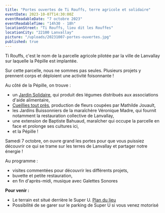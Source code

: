 ```yaml
---
title: "Portes ouvertes de Ti Rouffs, terre agricole et solidaire"
eventDate: 2023-10-07T14:30:00Z
eventReadableDate: "7 octobre 2023"
eventReadableTime: "14h30 - 18h"
locationStreet: "Ti Rouffs, lieu dit les Rouffes"
locationCity: "22100 Lanvallay"
picture: "/uploads/20231007-portes-ouvertes.jpg"
published: true
---
```


Ti Rouffs, c'est le nom de la parcelle agricole pilotée par la ville de Lanvallay sur laquelle la Pépille est implantée.

Sur cette parcelle, nous ne sommes pas seules. Plusieurs projets y prennent corps et déploient une activité foisonnante !

Au côté de la Pépille, on trouve :

- un [Jardin Solidaire](http://jardins-associatifs-22.org/), qui produit des légumes distribués aux associations d'aide alimentaire,
- [Cueillies tout près](https://cueilliestoutpres.fr/), production de fleurs coupées par Mathilde Jouault,
- les Jardins Buissonniers de la maraîchère Véronique Madre, qui fournit notamment la restauration collective de Lanvallay,
- une extension de Baptiste Bahuaud, maraîcher qui occupe la parcelle en face et prolonge ses cultures ici,
- et la Pépille !

Samedi 7 octobre, on ouvre grand les portes pour que vous puissiez découvrir ce qui se trame sur les terres de Lanvallay et partager notre énergie !

<!--more-->

Au programme :

- visites commentées pour découvrir les différents projets,
- buvette et petite restauration,
- en fin d'après-midi, musique avec Galettes Sonores


**Pour venir :**

- Le terrain est situé derrière le Super U. [Plan du lieu](https://www.openstreetmap.org/#map=17/48.44885/-2.01522&layers=N)
- Possibilité de se garer sur le parking de Super U si vous venez motorisé
<!--more-->

